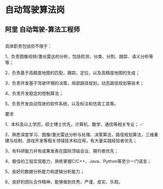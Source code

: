 # 自动驾驶算法岗

## 阿里 自动驾驶-算法工程师



![]()

具体职责包括但不限于： 

1、负责图像视频/激光雷达的分析，包括检测、分类、分割、跟踪、语义分析等等； 

2、负责基于高精度地图的匹配，跟踪，定位，以及高精度地图的生成； 

3、负责开发基于驾驶环境的决策，局部路径规划，动态路径规划等技术； 

4、负责开发稳定的控制算法； 

5、负责开发自动驾驶的软件系统，以及标注和仿真工具等。

要求

1、本科及以上学历，硕士博士优先，计算机、数学、通信等相关专业； ✅

2、熟悉深度学习、图像/激光雷达分析与处理、决策算法，路径规划算法，三维重建与绘制、游戏开发等相关领域技术和应用，有大量实践经验者优先； 

3、有科研能力并有成果发表在国际顶级会议、期刊者优先； 

4、极佳的工程实现能力，熟练掌握C/C++、Java、Python等至少一门语言； 

5、良好的数据分析能力和逻辑分析能力； 

6、良好的团队合作精神，能够做到优秀、严谨、皮实、乐观。